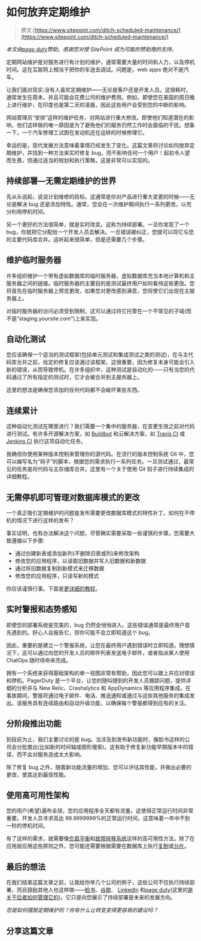 # 如何放弃定期维护

> 原文:[https://www.sitepoint.com/ditch-scheduled-maintenance/](https://www.sitepoint.com/ditch-scheduled-maintenance/)

*本文由[page duty](http://www.pagerduty.com/)赞助。感谢您对使 SitePoint 成为可能的赞助商的支持。*

定期网站维护是对服务进行有计划的维护，通常需要大量的时间和人力，以及停机时间。这在互联网上相当于把你的车送去调试。问题是，web apps 绝对不是汽车。

让我们面对现实:没有人喜欢定期维护——无论是客户还是开发人员。这很耗时，通常发生在周末，并且可能会花费公司的维护费用。例如，即使您在美国的周日晚上进行维护，在印度也是第二天的凌晨，因此这些用户会受到您的中断的影响。

网站管理员“安排”这样的维护任务，对网站进行重大修改。即使他们知道潜在的影响，他们这样做的唯一原因是为了避免他们的服务仍然工作时会面临的干扰。想象一下，一个汽车修理工试图在发动机还在运转的时候修理它。

幸运的是，现代发展方法意味着事情已经发生了变化。这篇文章将讨论如何放弃定期维护，并找到一种方法来实时修复 bug，而不影响任何一个用户！起初令人望而生畏，但通过适当的规划和执行策略，这是非常可以实现的。

## 持续部署—无需定期维护的世界

先从头说起，说说计划维修的目标。这通常是你对产品进行重大变更的时候——无论是解决 bug 还是添加特性。通常，您会在一次维护期间执行一系列更改，以充分利用停机时间。

另一个更好的方法很简单，就是实时改变。这称为持续部署。一旦你发现了一个 bug，你就把它分配给一个开发人员去解决。一旦错误被纠正，您就可以将它与您的主要代码库合并。这听起来很简单，但是还需要几个步骤。

## 维护临时服务器

许多组织维护一个带有虚拟数据库的临时服务器，虚拟数据库充当本地计算机和主服务器之间的链接。临时服务器的主要目的是测试最终用户如何看待这些更改。您将首先在临时服务器上预览更改，如果您对更改感到满意，您将使它们出现在主服务器上。

对临时服务器的访问必须受到限制，这可以通过将它托管在一个不常见的子域(而不是“staging.yoursite.com”)上来实现。

## 自动化测试

您应该确保一个适当的测试框架(包括单元测试和集成测试之类的测试)，在与主代码库合并之前，给定的修复应该通过该框架。这很重要，因为修复本身可能会引入新的错误，从而导致停机。在许多组织中，这种测试是自动化的——只有当您的代码通过了所有指定的测试时，它才会被合并到主服务器上。

这里的想法是确保您添加的任何代码都不会破坏某些东西。

## 连续累计

这种自动化测试在哪里进行？我们需要一个集中的服务器，在变更生效之前对代码进行测试。有许多开源解决方案，如 [Buildbot](http://buildbot.net/) 和云解决方案，如 [Travis CI](https://travis-ci.org/) 或 [Jenkins CI](https://jenkins-ci.org/) 执行这项自动化任务。

我确信你使用某种版本控制来管理你的源代码。在流行的版本控制系统 Git 中，您可以编写名为“钩子”的脚本，根据您的需求执行一系列任务。一旦测试通过，最常见的任务是将代码与主存储库合并。这里有一个关于使用 Git 钩子进行持续集成的详细教程。

## 无需停机即可管理对数据库模式的更改

一个真正吸引定期维护的问题是发布需要更改数据库模式的特性补丁。如何在不停机的情况下进行这样的发布？

事实证明，也有办法解决这个问题，尽管确实需要采取一些谨慎的步骤。您需要大致遵循以下步骤:

*   通过创建新表或添加新列(不删除旧表或列)来修改架构
*   修改您的应用程序，以读取旧数据并写入旧数据和新数据
*   通过将旧数据复制到新模式来迁移数据
*   修改您的应用程序，只读写新的模式

你应该谨慎行事。下面是[更详细的教程](http://www.slideshare.net/pascallouis/database-compatibility)。

## 实时警报和态势感知

即使您的部署系统是完美的，bug 仍然会悄悄进入。这些错误通常是最终用户首先遇到的。好心人会报告它，但你可能不会立即知道这个 bug。

因此，重要的是建立一个警报系统，让您在最终用户遇到错误时立即知道。理想情况下，这可以通过向您的开发人员的邮件列表发送电子邮件，或者指派某人使用 ChatOps 随时待命来完成。

拥有一个系统来获得基础架构的单一视图非常有帮助，因此您可以跟上并应对错误和停机。PagerDuty 是一个平台，让您的随叫随到的开发人员跟踪问题，提供详细的分析并与 New Relic、Crashalytics 和 AppDynamics 等应用程序集成。在事故期间，警报将通过电子邮件、电话、推送通知或通过与这些其他服务的集成发出。该服务具有连续路由和自动升级功能，以确保每个警报都得到应有的关注。

## 分阶段推出功能

到目前为止，我们主要讨论的是 bug。当涉及到发布新功能时，像脸书这样的公司会分批推出(比如新的时间轴或图形搜索)。这有助于修复新功能早期版本中的错误，而不会对服务造成太大影响。

除了修复 bug 之外，随着新功能流量的增加，您可以评估其性能，并做出必要的更改，使其达到最佳性能。

## 使用高可用性架构

您的用户(希望)遍布全球，您的应用程序全天都有流量。这使得正常运行时间非常重要。开发人员寻求高达 99.9999999%的正常运行时间，这意味着一年中不到一秒的停机时间。

有了这样的需求，就需要像[负载平衡](https://en.wikipedia.org/wiki/Load_balancing_%28computing%29)和[故障转移系统](https://en.wikipedia.org/wiki/Failover)这样的高可用性方法。除了在应用层应用这些原则之外，您可能还需要根据需要在数据库上执行[复制](https://en.wikipedia.org/wiki/Replication_%28computing%29)或[分片](https://en.wikipedia.org/wiki/Shard_%28database_architecture%29)。

## 最后的想法

在我们结束这篇文章之前，让我给你举几个公司的例子，这些公司不仅执行持续部署，而且鼓励其他人也这样做——[脸书](http://www.infoq.com/presentations/Facebook-Release-Process)、[谷歌](https://air.mozilla.org/continuous-delivery-at-google/)、 [LinkedIn](http://www.wired.com/2013/04/linkedin-software-revolution/) 和[page duty](http://www.pagerduty.com/)(这里的[是关于后者如何管理它的](https://www.pagerduty.com/blog/ditch-scheduled-maintenance/))。它只是向您展示了持续部署是未来的发展方向。

*您是如何摆脱定期维护的？你有什么让转变变得更容易的建议吗？*

## 分享这篇文章